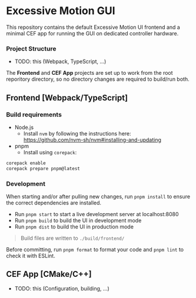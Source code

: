 # Excessive Motion GUI
This repository contains the default Excessive Motion UI frontend and a minimal CEF app for running the GUI on dedicated controller hardware.

### Project Structure
- TODO: this (Webpack, TypeScript, ...)

The **Frontend** and **CEF App** projects are set up to work from the root reporitory directory, so no directory changes are required to build/run both.

## Frontend [Webpack/TypeScript]
### Build requirements
- Node.js
  - Install `nvm` by following the instructions here: https://github.com/nvm-sh/nvm#installing-and-updating
- pnpm
  - Install using ```corepack```:
```sh
corepack enable
corepack prepare pnpm@latest
```

### Development
When starting and/or after pulling new changes, run ```pnpm install``` to ensure the correct dependencies are installed.

- Run ```pnpm start``` to start a live development server at localhost:8080
- Run ```pnpm build``` to build the UI in development mode
- Run ```pnpm dist``` to build the UI in production mode
> Build files are written to ```./build/frontend/```

Before committing, run ```pnpm format``` to format your code and ```pnpm lint``` to check it with ESLint.

## CEF App [CMake/C++]
- TODO: this (Configuration, building, ...)
